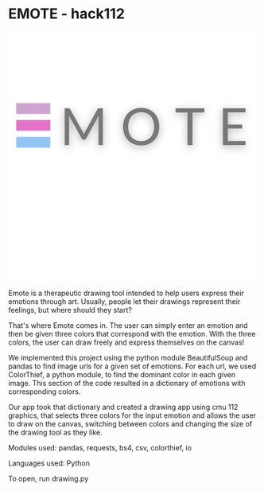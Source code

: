 # EMOTE - hack112
![EMOTE](emote.jpg?raw=true "EMOTE")

Emote is a therapeutic drawing tool intended to 
help users express their emotions through art.
Usually, people let their drawings represent their
feelings, but where should they start? 

That's where Emote comes in. The user can simply
enter an emotion and then be given three colors
that correspond with the emotion. With the three
colors, the user can draw freely and express 
themselves on the canvas!

We implemented this project using the python module
BeautifulSoup and pandas to find image urls for a 
given set of emotions. For each url, we used 
ColorThief, a python module, to find the dominant 
color in each given image. This section of the code
resulted in a dictionary of emotions with corresponding
colors.

Our app took that dictionary and created a drawing
app using cmu 112 graphics, that selects three colors
for the input emotion and allows the user to draw on
the canvas, switching between colors and changing the
size of the drawing tool as they like.

Modules used: pandas, requests, bs4, csv, colorthief, io

Languages used: Python

To open, run drawing.py
